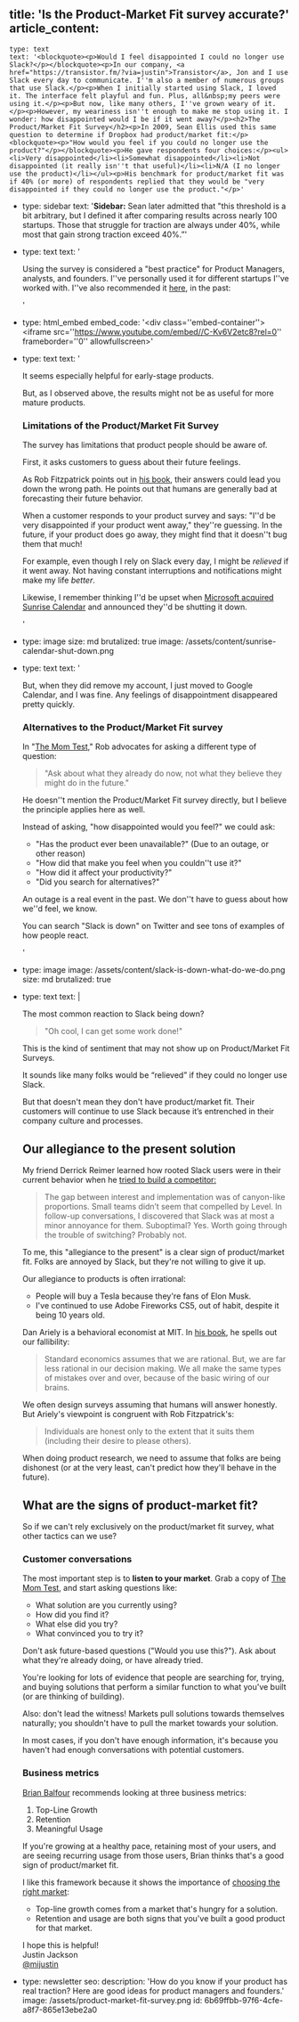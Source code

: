 title: 'Is the Product-Market Fit survey accurate?'
article_content:
  -
    type: text
    text: '<blockquote><p>Would I feel disappointed I could no longer use Slack?</p></blockquote><p>In our company, <a href="https://transistor.fm/?via=justin">Transistor</a>, Jon and I use Slack every day to communicate. I''m also a member of numerous groups that use Slack.</p><p>When I initially started using Slack, I loved it. The interface felt playful and fun. Plus, all&nbsp;my peers were using it.</p><p>But now, like many others, I''ve grown weary of it.</p><p>However, my weariness isn''t enough to make me stop using it. I wonder: how disappointed would I be if it went away?</p><h2>The Product/Market Fit Survey</h2><p>In 2009, Sean Ellis used this same question to determine if Dropbox had product/market fit:</p><blockquote><p>"How would you feel if you could no longer use the product?"</p></blockquote><p>He gave respondents four choices:</p><ul><li>Very disappointed</li><li>Somewhat disappointed</li><li>Not disappointed (it really isn''t that useful)</li><li>N/A (I no longer use the product)</li></ul><p>His benchmark for product/market fit was if 40% (or more) of respondents replied that they would be "very disappointed if they could no longer use the product."</p>'
  -
    type: sidebar
    text: '**Sidebar:** Sean later admitted that "this threshold is a bit arbitrary, but I defined it after comparing results across nearly 100 startups. Those that struggle for traction are always under 40%, while most that gain strong traction exceed 40%.”'
  -
    type: text
    text: '<p>Using the survey is considered a "best practice" for Product Managers, analysts, and founders. I''ve personally used it for different startups I''ve worked with. I''ve also recommended it <a href="https://youtu.be/C-Kv6V2etc8">here</a>, in the past:</p>'
  -
    type: html_embed
    embed_code: '<style>.embed-container { position: relative; padding-bottom: 56.25%; height: 0; overflow: hidden; max-width: 100%; -webkit-filter: grayscale(100%); filter: grayscale(100%); margin-bottom:25px; } .embed-container iframe, .embed-container object, .embed-container embed { position: absolute; top: 0; left: 0; width: 100%; height: 100%; }</style><div class=''embed-container''><iframe src=''https://www.youtube.com/embed//C-Kv6V2etc8?rel=0'' frameborder=''0'' allowfullscreen></iframe></div>'
  -
    type: text
    text: '<p>It seems especially helpful for early-stage products.</p><p>But, as I observed above, the results might not be as useful for more mature products.</p><h3>Limitations of the Product/Market Fit Survey</h3><p>The survey has limitations that product people should be aware of.</p><p>First, it asks customers to guess about their future feelings.</p><p>As Rob Fitzpatrick points out in <a href="http://momtestbook.com/">his book</a>, their answers could lead you down the wrong path. He points out that humans are generally bad at forecasting their future behavior.</p><p>When a customer responds to your product survey and says: "I''d be very disappointed if your product went away," they''re guessing. In the future, if your product does go away, they might find that it doesn''t bug them that much!</p><p>For example, even though I rely on Slack every day, I might be&nbsp;<em>relieved</em>&nbsp;if it went away. Not having constant interruptions and notifications might make my life&nbsp;<em>better</em>.&nbsp;</p><p>Likewise, I remember thinking I''d be upset when <a href="https://blog.sunrise.am/">Microsoft acquired Sunrise Calendar</a> and announced they''d be shutting it down.</p>'
  -
    type: image
    size: md
    brutalized: true
    image: /assets/content/sunrise-calendar-shut-down.png
  -
    type: text
    text: '<p>But, when they did remove my account, I just moved to Google Calendar, and I was fine. Any feelings of disappointment disappeared pretty quickly.</p><h3>Alternatives to the Product/Market Fit survey</h3><p>In "<a href="http://momtestbook.com/">The Mom Test</a>," Rob advocates for asking a different type of question:</p><blockquote><p>"Ask about what they already do now, not what they believe they might do in the future."</p></blockquote><p>He doesn''t mention the Product/Market Fit survey directly, but I believe the principle applies here as well.</p><p>Instead of asking, "how disappointed would you feel?" we could ask:</p><ul><li>"Has the product ever been unavailable?" (Due to an outage, or other reason)</li><li>"How did that make you feel when you couldn''t use it?"</li><li>"How did it affect your productivity?"</li><li>"Did you search for alternatives?"</li></ul><p>An outage is a real event in the past. We don''t have to guess about how we''d feel, we know.</p><p>You can search "Slack is down" on Twitter and see tons of examples of how people react.</p>'
  -
    type: image
    image: /assets/content/slack-is-down-what-do-we-do.png
    size: md
    brutalized: true
  -
    type: text
    text: |
      <p>The most common reaction to Slack being down?&nbsp;</p><blockquote><p>"Oh cool, I can get some work done!"</p></blockquote><p>This is the kind of sentiment that may not show up on Product/Market Fit Surveys.&nbsp;</p><p>It sounds like many folks would be “relieved” if they could no longer use Slack.
      
      But that doesn't mean they don't have product/market fit. Their customers will continue to use Slack because it’s entrenched in their company culture and processes.</p><h2>Our allegiance to the present solution</h2><p>My friend Derrick Reimer learned how rooted Slack users were in their current behavior when he <a href="https://www.derrickreimer.com/essays/2019/05/17/im-walking-away-from-the-product-i-spent-a-year-building.html">tried to build a competitor:</a></p><blockquote><p>The gap between interest and implementation was of canyon-like proportions. Small teams didn’t seem that compelled by Level. In follow-up conversations, I discovered that Slack was at most a minor annoyance for them. Suboptimal? Yes. Worth going through the trouble of switching? Probably not.</p></blockquote><p>To me, this "allegiance to the present" is a clear sign of product/market fit. Folks are annoyed by Slack, but they're not willing to give it up.</p><p>Our allegiance to products is often irrational:</p><ul><li>People will buy a Tesla because they're fans of Elon Musk.</li><li>I've continued to use Adobe Fireworks CS5, out of habit, despite it being 10 years old.</li></ul><p>Dan Ariely is a behavioral economist at MIT. In <a href="https://www.amazon.ca/Predictably-Irrational-Revised-Expanded-Decisions/dp/0061353248">his book</a>, he spells out our fallibility:</p><blockquote><p>Standard economics assumes that we are rational. But, we are far less rational in our decision making. We all make the same types of mistakes over and over, because of the basic wiring of our brains.</p></blockquote><p>We often design surveys assuming that humans will answer honestly. But Ariely's viewpoint is congruent with Rob Fitzpatrick's:</p><blockquote><p>Individuals are honest only to the extent that it suits them (including their desire to please others).</p></blockquote><p>When doing product research, we need to assume that folks are being dishonest (or at the very least, can't predict how they'll behave in the future).</p><h2>What are the signs of product-market fit?</h2><p>So if we can't rely exclusively on&nbsp;the product/market fit survey, what other tactics can we use?</p><h3>Customer conversations</h3><p>The most important step is to <b>listen to your market</b>. Grab a copy of <a href="http://momtestbook.com/">The Mom Test</a>, and start asking questions like:</p><ul><li>What solution are you currently using?</li><li>How did you find it?</li><li>What else did you try?</li><li>What convinced you to try it?</li></ul><p>Don't ask future-based questions ("Would you use this?"). Ask about what they're already doing, or have already tried.</p><p>You're looking for lots of evidence that people are searching for, trying, and buying solutions that perform a similar function to what you've built (or are thinking of building).</p><p>Also: don't lead the witness! Markets pull solutions towards themselves naturally; you shouldn't have to pull the market towards your solution.</p><p>In most cases, if you don't have enough information, it's because you haven't had enough conversations with potential customers.</p><h3>Business metrics</h3><p><a href="https://brianbalfour.com/essays/product-market-fit">Brian Balfour</a> recommends looking at three business metrics:</p><ol><li>Top-Line Growth</li><li>Retention</li><li>Meaningful Usage</li></ol><p>If you're growing at a healthy pace, retaining most of your users, and are seeing recurring usage from those users, Brian thinks that's a good sign of product/market fit.</p><p>I like this framework because it shows the importance of <a href="https://justinjackson.ca/pentup">choosing the right market</a>:</p><ul><li>Top-line growth comes from a market that's hungry for a solution.</li><li>Retention and usage are both signs that you've built a good product for that market.</li></ul><p>I hope this is helpful!<br>Justin Jackson<br><a href="https://twitter.com/mijustin">@mijustin</a></p>
  -
    type: newsletter
seo:
  description: 'How do you know if your product has real traction? Here are good ideas for product managers and founders.'
  image: /assets/product-market-fit-survey.png
id: 6b69ffbb-97f6-4cfe-a8f7-865e13ebe2a0

